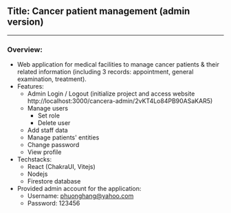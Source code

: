 ## Title: Cancer patient management (admin version)

---

### Overview:

- Web application for medical facilities to manage cancer patients & their related information (including 3 records: appointment, general examination, treatment).
- Features:
    - Admin Login / Logout (initialize project and access website http://localhost:3000/cancera-admin/2vKT4Lo84PB90ASaKAR5)
    - Manage users
        - Set role
        - Delete user
    - Add staff data
    - Manage patients' entities
    - Change password
    - View profile
- Techstacks:
    - React (ChakraUI, Vitejs)
    - Nodejs
    - Firestore database
- Provided admin account for the application:
    - Username: phuonghang@yahoo.com
    - Password: 123456
